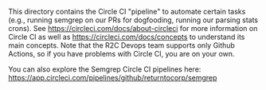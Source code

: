This directory contains the Circle CI "pipeline" to automate certain tasks
(e.g., running semgrep on our PRs for dogfooding, running our parsing stats crons).
See https://circleci.com/docs/about-circleci for more information on Circle CI
as well as https://circleci.com/docs/concepts to understand its main concepts.
Note that the R2C Devops team supports only Github Actions, so
if you have problems with Circle CI, you are on your own.

You can also explore the Semgrep Circle CI pipelines here:
https://app.circleci.com/pipelines/github/returntocorp/semgrep
